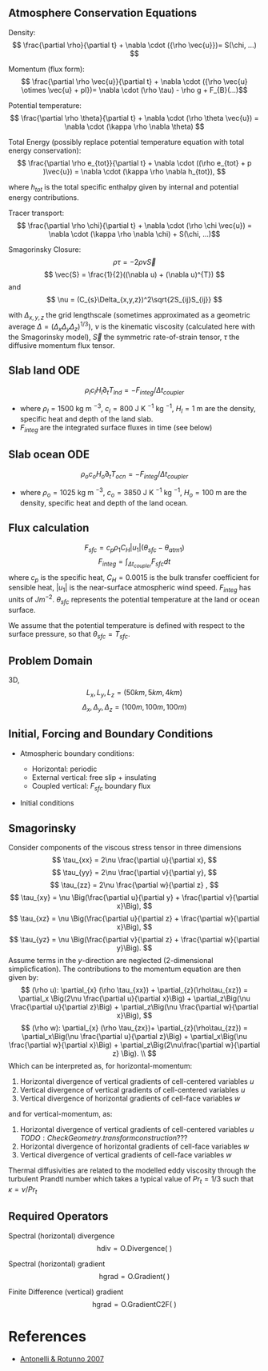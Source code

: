 


## Atmosphere Conservation Equations

Density:
$$ \frac{\partial \rho}{\partial t} + \nabla \cdot ({\rho \vec{u}})= S(\chi, ...) $$

Momentum (flux form):
$$ \frac{\partial \rho \vec{u}}{\partial t} + \nabla \cdot ({\rho \vec{u} \otimes \vec{u} + pI})= \nabla \cdot (\rho \tau) - \rho g + F_{B}(...)$$


Potential temperature:
$$ \frac{\partial \rho \theta}{\partial t} + \nabla \cdot (\rho \theta \vec{u}) = \nabla \cdot (\kappa \rho \nabla \theta) $$


Total Energy (possibly replace potential temperature equation with total energy conservation):
$$ \frac{\partial \rho e_{tot}}{\partial t} + \nabla \cdot ((\rho e_{tot} + p )\vec{u}) = \nabla \cdot (\kappa \rho \nabla h_{tot}), $$
 
where $h_{tot}$ is the total specific enthalpy given by internal and potential energy contributions. 

Tracer transport: 
$$ \frac{\partial \rho \chi}{\partial t} + \nabla \cdot (\rho \chi \vec{u}) = \nabla \cdot (\kappa \rho \nabla \chi) + S(\chi, ...)$$

Smagorinsky Closure:
$$ 
\rho\tau = -2\rho\nu\vec{S} 
$$
$$ 
\vec{S} = \frac{1}{2}((\nabla u) + (\nabla u)^{T})
$$
and 
$$ 
\nu = (C_{s}\Delta_{x,y,z})^2\sqrt{2S_{ij}S_{ij}}
$$

with $\Delta_{x,y,z}$ the grid lengthscale (sometimes approximated as a geometric average $\Delta = (\Delta_x\Delta_y\Delta_z)^{1/3}$), $\nu$ is the kinematic viscosity (calculated here with the Smagorinsky model), $\vec{S}$ the symmetric rate-of-strain tensor, $\tau$ the diffusive momentum flux tensor. 

## Slab land ODE
$$\rho_l c_l H_l \partial_t T_{lnd} = - F_{integ} / \Delta t_{coupler}$$
- where $\rho_l = 1500$ kg m $^{-3}$, $c_l=800$ J K $^{-1}$ kg $^{-1}$, $H_l=1$ m are the density, specific heat and depth of the land slab. 
- $F_{integ}$ are the integrated surface fluxes in time (see below)

## Slab ocean ODE
$$\rho_o c_o H_o \partial_t T_{ocn} = - F_{integ} / \Delta t_{coupler}$$
- where $\rho_o = 1025$ kg m $^{-3}$, $c_o=3850$ J K $^{-1}$ kg $^{-1}$, $H_o = 100$ m are the density, specific heat and depth of the land ocean. 

## Flux calculation
$$ F_{sfc} = c_p \rho_1 C_H |u_1| (\theta_{sfc} - \theta_{atm1}) $$
$$ F_{integ} = \int_{\Delta t_{coupler}} F_{sfc}  dt $$
where $c_p$ is the specific heat, $C_H = 0.0015$ is the bulk transfer coefficient for sensible heat, $|u_1|$ is the near-surface atmospheric wind speed. $F_{integ}$ has units of $J m^{-2}$. $\theta_{sfc}$ represents the potential temperature at the land or ocean surface.

We assume that the potential temperature is defined with respect to the surface pressure, so that $\theta_{sfc} = T_{sfc}$. 
## Problem Domain 

3D, 
$$
L_{x}, L_{y}, L_{z} = (50km , 5km, 4km)
$$
$$
\Delta_{x}, \Delta_{y}, \Delta_{z} = (100m , 100m, 100m)
$$


## Initial, Forcing and Boundary Conditions

- Atmospheric boundary conditions:
    - Horizontal: periodic
    - External vertical: free slip + insulating
    - Coupled vertical: $F_{sfc}$ boundary flux

- Initial conditions

<!-- 
Stably stratified initial conditions with given buoyancy frequency $$N = \sqrt{2} \times 10^{-2} s^{-1}$$ for the control simulation.

Heat flux:
$$HF = \frac{1}{2}Q_L^*(\tanh((x - x_{0})/\lambda)+1)$$ 
Drag coefficient:
$$C_{D} = \frac{1}{2}C_D^*(\tanh(x - x_{0}/\lambda)+1)$$ 
$$\lambda = 100 ~\mathrm{m}$$
Geostrophic Wind forcing (momentum terms): 
$$
\vec{GW} = 
\rho f( \vec{u}- \vec{u_{g}})
$$

via equations (8), (9) in Antonelli and Rotunno. Control simulation with $$C_D^* = 0.007,$$  
$$Q_L^* = 0.078 \mathrm{~mKs^{-1}}.$$ 

$x_{0}$ is some offset coordinate based on the domain construction.  -->


##  Smagorinsky

Consider components of the viscous stress tensor in three dimensions
$$
\tau_{xx} = 2\nu \frac{\partial u}{\partial x},
$$
$$
\tau_{yy} = 2\nu \frac{\partial v}{\partial y},
$$
$$
\tau_{zz} = 2\nu \frac{\partial w}{\partial z} ,
$$
$$
\tau_{xy} = \nu \Big(\frac{\partial u}{\partial y} +  \frac{\partial v}{\partial x}\Big),
$$
$$
\tau_{xz} = \nu \Big(\frac{\partial u}{\partial z} +  \frac{\partial w}{\partial x}\Big),
$$
$$
\tau_{yz} = \nu \Big(\frac{\partial v}{\partial z} +  \frac{\partial w}{\partial y}\Big).
$$
Assume terms in the $y$-direction are neglected (2-dimensional simplicfication). The contributions to the momentum equation are then given by: 
$$
(\rho u):  \partial_{x} (\rho \tau_{xx}) + \partial_{z}(\rho\tau_{xz})  = \partial_x  \Big(2\nu \frac{\partial u}{\partial x}\Big) + \partial_z\Big(\nu \frac{\partial u}{\partial z}\Big) + \partial_z\Big(\nu \frac{\partial w}{\partial x}\Big),
$$
$$
(\rho w): \partial_{x} (\rho \tau_{zx})+ \partial_{z}(\rho\tau_{zz})  = \partial_x\Big(\nu \frac{\partial u}{\partial z}\Big) +  \partial_x\Big(\nu \frac{\partial w}{\partial x}\Big) + \partial_z\Big(2\nu\frac{\partial w}{\partial z} \Big). \\
$$
Which can be interpreted as, for horizontal-momentum:
1) Horizontal divergence of vertical gradients of cell-centered variables $u$
2) Vertical divergence of vertical gradients of cell-centered variables $u$
3) Vertical divergence of horizontal gradients of cell-face variables $w$

and for vertical-momentum, as:
1) Horizontal divergence of vertical gradients of cell-centered variables $u$ $TODO: Check Geometry.transform construction ???$
2) Horizontal divergence of horizontal gradients of cell-face variables $w$
3) Vertical divergence of vertical gradients of cell-face variables $w$

Thermal diffusivities are related to the modelled eddy viscosity through the turbulent Prandtl number which takes a typical value of $Pr_{t}= 1/3$ such that $\kappa = \nu/Pr_{t}$

## Required Operators 

Spectral (horizontal) divergence
$$
\mathrm{hdiv} = \mathrm{O.Divergence(~)}
$$


Spectral (horizontal) gradient 
$$
\mathrm{hgrad} = \mathrm{O.Gradient(~)}
$$


Finite Difference (vertical) gradient 
$$
\mathrm{hgrad} = \mathrm{O.GradientC2F(~)}
$$



# References
- [Antonelli & Rotunno 2007](https://journals.ametsoc.org/view/journals/atsc/64/12/2007jas2261.1.xml?tab_body=pdf)

